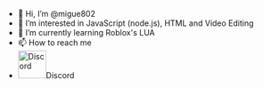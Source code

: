 - 👋 Hi, I’m @migue802
- 👀 I’m interested in JavaScript (node.js), HTML and Video Editing
- 🌱 I’m currently learning Roblox's LUA
- 📫 How to reach me 
 - <img src="https://edent.github.io/SuperTinyIcons/images/svg/discord.svg" width="50" title="Discord" />Discord
